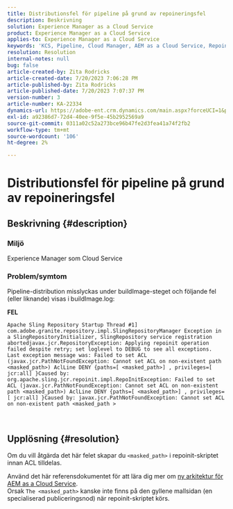 ```yaml
---
title: Distributionsfel för pipeline på grund av repoineringsfel
description: Beskrivning
solution: Experience Manager as a Cloud Service
product: Experience Manager as a Cloud Service
applies-to: Experience Manager as a Cloud Service
keywords: 'KCS, Pipeline, Cloud Manager, AEM as a Cloud Service, Repoinit error '
resolution: Resolution
internal-notes: null
bug: false
article-created-by: Zita Rodricks
article-created-date: 7/20/2023 7:06:28 PM
article-published-by: Zita Rodricks
article-published-date: 7/20/2023 7:07:37 PM
version-number: 3
article-number: KA-22334
dynamics-url: https://adobe-ent.crm.dynamics.com/main.aspx?forceUCI=1&pagetype=entityrecord&etn=knowledgearticle&id=49d97881-3027-ee11-9966-6045bd0065b6
exl-id: a92386d7-72d4-40ee-9f5e-45b2952569a9
source-git-commit: 0311a02c52a273bce96b47fe2d3fea41a74f2fb2
workflow-type: tm+mt
source-wordcount: '106'
ht-degree: 2%

---
```


# Distributionsfel för pipeline på grund av repoineringsfel

## Beskrivning {#description}


### Miljö

Experience Manager som Cloud Service

### Problem/symtom

Pipeline-distribution misslyckas under buildImage-steget och följande fel (eller liknande) visas i<b> </b>buildImage.log:


<b>FEL</b>


```
Apache Sling Repository Startup Thread #1]  com.adobe.granite.repository.impl.SlingRepositoryManager Exception in a SlingRepositoryInitializer, SlingRepository service registration abortedjavax.jcr.RepositoryException: Applying repoinit operation failed despite retry; set loglevel to DEBUG to see all exceptions. Last exception message was: Failed to set ACL (javax.jcr.PathNotFoundException: Cannot set ACL on non-existent path <masked_path>) AclLine DENY {paths=[ <masked_path>] , privileges=[ jcr:all] }Caused by: org.apache.sling.jcr.repoinit.impl.RepoInitException: Failed to set ACL (javax.jcr.PathNotFoundException: Cannot set ACL on non-existent path <masked_path>) AclLine DENY {paths=[ <masked_path>] , privileges=[ jcr:all] }Caused by: javax.jcr.PathNotFoundException: Cannot set ACL on non-existent path <masked_path >
```



` `
` `


## Upplösning {#resolution}


Om du vill åtgärda det här felet skapar du `<masked_path>` i repoinit-skriptet innan ACL tilldelas.

Använd det här referensdokumentet för att lära dig mer om [ny arkitektur för AEM as a Cloud Service](https://experienceleague.adobe.com/docs/experience-manager-cloud-service/content/overview/architecture.html?lang=en#key-evolutions:~:text=publish%20nodes.%20The-,golden%20master,-is%20a%20special).
<br>Orsak
`The <masked_path>` kanske inte finns på den gyllene mallsidan (en specialiserad publiceringsnod) när repoinit-skriptet körs.<br>
